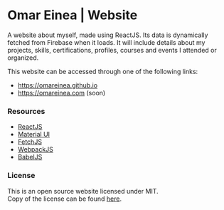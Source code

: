 #  Omar Einea | Website

A website about myself, made using ReactJS. Its data is dynamically fetched from Firebase when it loads.
It will include details about my projects, skills, certifications, profiles, courses and events I attended or organized.

This website can be accessed through one of the following links:

- https://omareinea.github.io
- https://omareinea.com (soon)


### Resources

- [ReactJS](https://github.com/facebook/react)
- [Material UI](https://github.com/mui-org/material-ui)
- [FetchJS](https://github.com/github/fetch)
- [WebpackJS](https://github.com/webpack/webpack)
- [BabelJS](https://github.com/babel/babel)


### License

This is an open source website licensed under MIT.  
Copy of the license can be found [here](./LICENSE.md).
